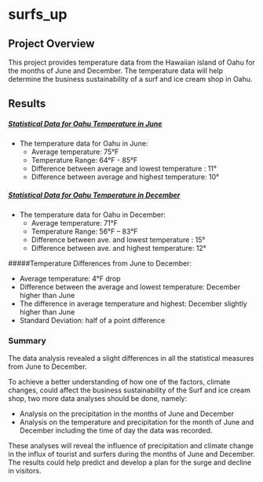 # surfs_up
## Project Overview

   This project provides temperature data from the Hawaiian island of Oahu for the months of June and December. The temperature data will help determine the business sustainability of a surf and ice cream shop in Oahu. 
 
## Results

##### [Statistical Data for Oahu Temperature in ***June***](https://github.com/fmgribbon/surfs_up/blob/main/Resources/JuneStats.PNG)
- The temperature data for Oahu in June:
    - Average temperature: 75°F 
    - Temperature Range: 64°F - 85°F 
    - Difference between average and lowest temperature : 11°
    - Difference between average and highest temperature: 10°  

##### [Statistical Data for Oahu Temperature in ***December***](https://github.com/fmgribbon/surfs_up/blob/main/Resources/DecStats.PNG)
- The temperature data for Oahu in December:
	- Average temperature: 71°F
	- Temperature Range: 56°F – 83°F 
	- Difference between ave. and lowest temperature : 15°    
    - Difference between ave. and highest temperature: 12°  

#####Temperature Differences from June to December:
- Average temperature: 4°F drop
- Difference between the average and lowest temperature: December  higher than June
- The difference in average temperature and highest: December slightly higher than June
- Standard Deviation: half of a point difference
  
### Summary

The data analysis revealed a slight differences in all the statistical measures from June to December.

To achieve a better understanding of how one of the factors, climate changes, could affect the business sustainability of the Surf and ice cream shop, two more data analyses should be done, namely:
 -  Analysis on the precipitation in the months of June and December
 - Analysis on the temperature and precipitation for the month of June and December including the time of day the data was recorded.
 
These analyses will reveal the influence of precipitation and climate change in the influx of tourist and surfers during the months of June and December. The results could help predict and develop a plan for the surge and decline in visitors.